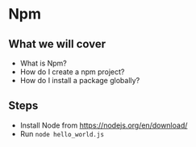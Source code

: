 # Npm

## What we will cover

* What is Npm?
* How do I create a npm project?
* How do I install a package globally?

## Steps

* Install Node from https://nodejs.org/en/download/
* Run `node hello_world.js`

